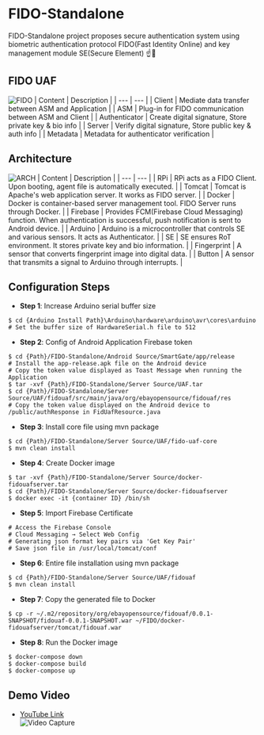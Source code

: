 # FIDO-Standalone
FIDO-Standalone project proposes secure authentication system using biometric authentication protocol FIDO(Fast Identity Online) and key management module SE(Secure Element) ☝🔐  

## FIDO UAF
![FIDO](https://user-images.githubusercontent.com/20378368/105572123-8f912b80-5d98-11eb-9600-12c5b7ceb644.PNG)
| Content | Description |
| --- | --- |
| Client | Mediate data transfer between ASM and Application |
| ASM | Plug-in for FIDO communication between ASM and Client |
| Authenticator | Create digital signature, Store private key & bio info |
| Server | Verify digital signature, Store public key & auth info |
| Metadata | Metadata for authenticator verification |

## Architecture
![ARCH](https://user-images.githubusercontent.com/20378368/105572210-1d6d1680-5d99-11eb-9278-2f8332cca328.PNG)
| Content | Description |
| --- | --- |
| RPi | RPi acts as a FIDO Client. Upon booting, agent file is automatically executed. |
| Tomcat | Tomcat is Apache's web application server. It works as FIDO server. |
| Docker | Docker is container-based server management tool. FIDO Server runs through Docker. |
| Firebase | Provides FCM(Firebase Cloud Messaging) function. When authentication is successful, push notification is sent to Android device. |
| Arduino | Arduino is a microcontroller that controls SE and various sensors. It acts as Authenticator. |
| SE | SE ensures RoT environment. It stores private key and bio information. |
| Fingerprint | A sensor that converts fingerprint image into digital data. |
| Button | A sensor that transmits a signal to Arduino through interrupts. |

## Configuration Steps
- **Step 1**: Increase Arduino serial buffer size
```
$ cd {Arduino Install Path}\Arduino\hardware\arduino\avr\cores\arduino
# Set the buffer size of HardwareSerial.h file to 512
```
- **Step 2**: Config of Android Application Firebase token
```
$ cd {Path}/FIDO-Standalone/Android Source/SmartGate/app/release
# Install the app-release.apk file on the Android device
# Copy the token value displayed as Toast Message when running the Application
$ tar -xvf {Path}/FIDO-Standalone/Server Source/UAF.tar
$ cd {Path}/FIDO-Standalone/Server Source/UAF/fidouaf/src/main/java/org/ebayopensource/fidouaf/res
# Copy the token value displayed on the Android device to /public/authResponse in FidUafResource.java
```
- **Step 3**: Install core file using mvn package
```
$ cd {Path}/FIDO-Standalone/Server Source/UAF/fido-uaf-core
$ mvn clean install
```
- **Step 4**: Create Docker image
```
$ tar -xvf {Path}/FIDO-Standalone/Server Source/docker-fidouafserver.tar
$ cd {Path}/FIDO-Standalone/Server Source/docker-fidouafserver
$ docker exec -it {container ID} /bin/sh
```
- **Step 5**: Import Firebase Certificate
```
# Access the Firebase Console
# Cloud Messaging → Select Web Config
# Generating json format key pairs via 'Get Key Pair'
# Save json file in /usr/local/tomcat/conf
```
- **Step 6**: Entire file installation using mvn package
```
$ cd {Path}/FIDO-Standalone/Server Source/UAF/fidouaf
$ mvn clean install
```
- **Step 7**: Copy the generated file to Docker
```
$ cp -r ~/.m2/repository/org/ebayopensource/fidouaf/0.0.1-SNAPSHOT/fidouaf-0.0.1-SNAPSHOT.war ~/FIDO/docker-fidouafserver/tomcat/fidouaf.war
```
- **Step 8**: Run the Docker image
```
$ docker-compose down
$ docker-compose build
$ docker-compose up
```
## Demo Video
- [YouTube Link](https://www.youtube.com/watch?v=aOKBzFgywHA)  
![Video Capture](https://user-images.githubusercontent.com/20378368/105572323-cf0c4780-5d99-11eb-900e-824e0e870d30.PNG)
